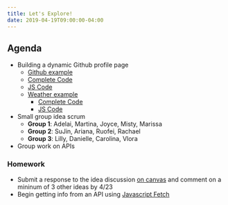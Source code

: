 ```yaml
---
title: Let's Explore!
date: 2019-04-19T09:00:00-04:00
---
```


## Agenda

- Building a dynamic Github profile page
  - [Github example](https://prmlg.ht/2Uu4Juh)
   - [Complete Code](https://prmlg.ht/2Gn8VHa)
   - [JS Code](https://github.com/dleatherman/dleatherman.github.io/blob/master/sp19-ci/api/js/scripts.js)
  - [Weather example](https://prmlg.ht/2ZkpNqy)
    - [Complete Code](https://prmlg.ht/2ZweSu6)
    - [JS Code](https://prmlg.ht/2DkSs5q)
- Small group idea scrum
  - **Group 1**: Adelai, Martina, Joyce, Misty, Marissa
  - **Group 2**: SuJin, Ariana, Ruofei, Rachael
  - **Group 3**: Lilly, Danielle, Carolina, Vlora
- Group work on APIs

### Homework

- Submit a response to the idea discussion [on canvas](https://prmlg.ht/2VPE3W7) and comment on a mininum of 3 other ideas by 4/23
- Begin getting info from an API using [Javascript Fetch](https://prmlg.ht/2ULTHFC)